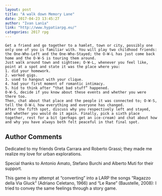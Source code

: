 ```yaml
---
layout: post
title: "A walk down Memory Lane"
date: 2017-04-23 13:45:27
author: "Ivan Lanìa"
link: "http://www.hypatiarpg.eu/"
categories: 2017 rpg
---
```

```
Get a friend and go together to a hamlet, town or city, possibly one only one of you is familiar with. You will play two childhood friends: the One-Who-Left and the One-Who-Stayed; the O-W-L has just come back home and the O-W-S is touring them around. 
Just walk around town and sightsee; O-W-L, whenever you feel like, point at a spot and state it was the place where you:
1. did your homework.
2. worked gigs.
3. used to hangout with your clique.
4. had your first moment of romantic intimacy.
5. hid to think after “that bad stuff” happened. 
O-W-S, decide if you know about these events and whether you were there too. 
Then, chat about that place and the people it was connected to; O-W-S, tell the O-W-L how everything and everyone has changed.
After the fifth spot, discuss why you respectively left and stayed, and whether you would do it again. Finally, pick a sixth place together, rest for a bit (perhaps get an ice-cream) and chat about how and why you have always both felt peaceful in that final spot. 
```
## Author Comments 

Dedicated to my friends Greta Carrara and Roberto Grassi; they made me realize my love for urban explorations.

Special thanks to Antonio Amato, Stefano Burchi and Alberto Muti for their support.

This game is my attempt at “converting” into a LARP the songs “Ragazzo della Via Gluck” (Adriano Celetano, 1966) and “Le Rane” (Baustelle, 2008): I tried to convey the same feelings through a story game.
